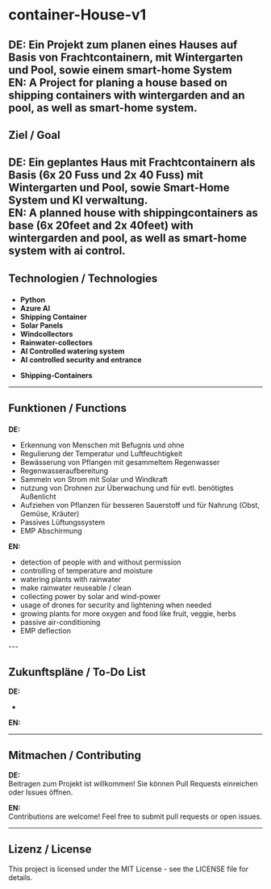 # container-House-v1<p>

**DE:** Ein Projekt zum planen eines Hauses auf Basis von Frachtcontainern, mit Wintergarten und Pool, sowie einem smart-home System<br>
**EN:** A Project for planing a house based on shipping containers with wintergarden and an pool, as well as smart-home system.<p>
---

## Ziel / Goal  <p>
**DE:**  Ein geplantes Haus mit Frachtcontainern als Basis (6x 20 Fuss und 2x 40 Fuss) mit Wintergarten und Pool, sowie Smart-Home System und KI verwaltung.<br>
**EN:**  A planned house with shippingcontainers as base (6x 20feet and 2x 40feet) with wintergarden and pool, as well as smart-home system with ai control.<p>
---

## Technologien / Technologies  <p>
- **Python**  <br>
- **Azure AI**<br>
- **Shipping Container** <br>
- **Solar Panels** <br>
- **Windcollectors** <br>
- **Rainwater-collectors** <br>
- **AI Controlled watering system** <br>
- **AI controlled security and entrance** <p>
- **Shipping-Containers** <p>

---

## Funktionen / Functions  <p>
**DE:**  <br>
- Erkennung von Menschen mit Befugnis und ohne  <br>
- Regulierung der Temperatur und Luftfeuchtigkeit  <br>
- Bewässerung von Pflangen mit gesammeltem Regenwasser  <br>
- Regenwasseraufbereitung  <br>
- Sammeln von Strom mit Solar und Windkraft  <br>
- nutzung von Drohnen zur Überwachung und für evtl. benötigtes Außenlicht  <br>
- Aufziehen von Pflanzen für besseren Sauerstoff und für Nahrung (Obst, Gemüse, Kräuter)  <br>
- Passives Lüftungssystem<br>
- EMP Abschirmung<p>
  
**EN:**    <br>
- detection of people with and without permission  <br>
- controlling of temperature and moisture  <br>
- watering plants with rainwater  <br>
- make rainwater reuseable / clean  <br>
- collecting power by solar and wind-power  <br>
- usage of drones for security and lightening when needed  <br>
- growing plants for more oxygen and food like fruit, veggie, herbs  <br>
- passive air-conditioning<br>
- EMP deflection <p>

---  <br>

## Zukunftspläne / To-Do List    <br>
**DE:**    <br>

- 
**EN:**    <p>
 

---

## Mitmachen / Contributing    <br>
**DE:**  
Beitragen zum Projekt ist willkommen! Sie können Pull Requests einreichen oder Issues öffnen.    <br>

**EN:**  
Contributions are welcome! Feel free to submit pull requests or open issues.    <br>

---

## Lizenz / License  
This project is licensed under the MIT License - see the LICENSE file for details.
